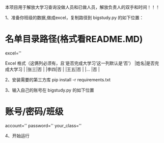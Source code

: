 本项目用于解放大学习查询没做人员和已做人员，解放负责人的双手和时间！！！

1、准备你班级的数据,做成excel，复制路径到 bigstudy.py 的如下位置：
# 名单目录路径(格式看README.MD)
excel=''

Excel 格式（这俩列必须有，且‘是否完成大学习’这一列默认是‘否’）
|姓名|是否完成大学习 |
|张三|否            |
|李四|否            |
|王五|否            |
|... |否            |

2、安装需要的第三方库
pip install -r requirements.txt

3、输入自己的账号在 bigstudy.py 的如下位置
# 账号/密码/班级
account=''
password=''
your_class=''

4、开始运行